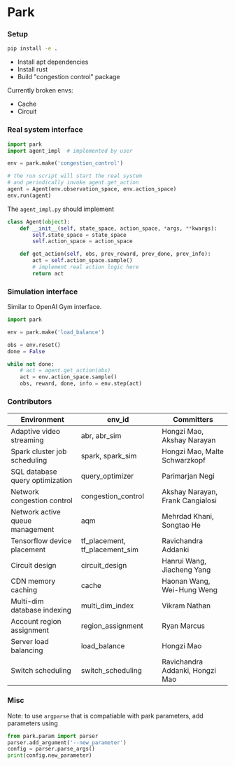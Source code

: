 # Park

### Setup

```bash
pip install -e .
```

- Install apt dependencies
- Install rust
- Build "congestion control" package

Currently broken envs:

- Cache
- Circuit

### Real system interface

```python
import park
import agent_impl  # implemented by user

env = park.make('congestion_control')

# the run script will start the real system
# and periodically invoke agent.get_action
agent = Agent(env.observation_space, env.action_space)
env.run(agent)
```

The `agent_impl.py` should implement

```python
class Agent(object):
    def __init__(self, state_space, action_space, *args, **kwargs):
        self.state_space = state_space
        self.action_space = action_space

    def get_action(self, obs, prev_reward, prev_done, prev_info):
        act = self.action_space.sample()
        # implement real action logic here
        return act
```

### Simulation interface

Similar to OpenAI Gym interface.

```python
import park

env = park.make('load_balance')

obs = env.reset()
done = False

while not done:
    # act = agent.get_action(obs)
    act = env.action_space.sample()
    obs, reward, done, info = env.step(act)
```

### Contributors

| Environment                     | env_id                            | Committers |
| -------------                   | -------------                     | ------------- |
| Adaptive video streaming        |abr, abr_sim                       | Hongzi Mao, Akshay Narayan |
| Spark cluster job scheduling    |spark, spark_sim                   | Hongzi Mao, Malte Schwarzkopf |
| SQL database query optimization |query_optimizer                    | Parimarjan Negi |
| Network congestion control      |congestion_control                 | Akshay Narayan, Frank Cangialosi |
| Network active queue management |aqm                                | Mehrdad Khani, Songtao He |
| Tensorflow device placement     |tf_placement, tf_placement_sim     | Ravichandra Addanki |
| Circuit design                  |circuit_design                     | Hanrui Wang, Jiacheng Yang |
| CDN memory caching              |cache                              | Haonan Wang, Wei-Hung Weng |
| Multi-dim database indexing     |multi_dim_index                    | Vikram Nathan |
| Account region assignment       |region_assignment                  | Ryan Marcus |
| Server load balancing           |load_balance                       | Hongzi Mao |
| Switch scheduling               |switch_scheduling                  | Ravichandra Addanki, Hongzi Mao |

### Misc

Note: to use `argparse` that is compatiable with park parameters, add parameters using

```python
from park.param import parser
parser.add_argument('--new_parameter')
config = parser.parse_args()
print(config.new_parameter)
```
